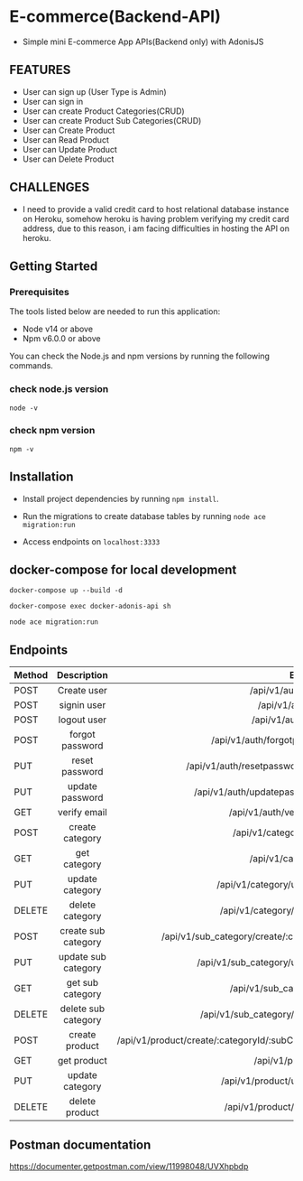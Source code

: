 # E-commerce(Backend-API)
- Simple mini E-commerce App APIs(Backend only) with AdonisJS

## FEATURES

- User can sign up (User Type is Admin)
- User can sign in
- User can create Product Categories(CRUD)
- User can create Product Sub Categories(CRUD)
- User can Create Product
- User can Read Product
- User can Update Product
- User can Delete Product

## CHALLENGES
- I need to provide a valid credit card to host relational database instance on Heroku, somehow heroku is having problem verifying my credit card address, due to this reason, i am facing difficulties in hosting the API on heroku.

## Getting Started
### Prerequisites
The tools listed below are needed to run this application:
* Node v14 or above
* Npm v6.0.0 or above

You can check the Node.js and npm versions by running the following commands.

### check node.js version
`node -v`

### check npm version
`npm -v`

## Installation

* Install project dependencies by running `npm install`.

* Run the migrations to create database tables by running `node ace migration:run`

* Access endpoints on `localhost:3333`

## docker-compose for local development

`docker-compose up --build -d`

`docker-compose exec docker-adonis-api sh`

`node ace migration:run`

## Endpoints

| Method      | Description    | Endpoints    | Role   | 
| :------------- | :----------: | -----------: | -----------: |
|  POST | Create user   | /api/v1/auth/signup    | *   |
| POST   | signin user | /api/v1/auth/login | * |
| POST   | logout user | /api/v1/auth/logout | * |
| POST   | forgot password | /api/v1/auth/forgotpassword | * |
| PUT   | reset password | /api/v1/auth/resetpassword/:token | * |
| PUT   | update password | /api/v1/auth/updatepassword/:id | * |
| GET   | verify email | /api/v1/auth/verify/email | * |
| POST   | create category | /api/v1/category/create | admin |
| GET   | get category | /api/v1/category/:id | * |
| PUT  | update category | /api/v1/category/update/:id | admin |
| DELETE | delete category | /api/v1/category/delete/:id | admin |
| POST | create sub category | /api/v1/sub_category/create/:categoryId | admin |
| PUT | update sub category | /api/v1/sub_category/update/:id | admin |
| GET   | get sub category | /api/v1/sub_category/:id | * |
| DELETE | delete sub category | /api/v1/sub_category/delete/:id | admin |
| POST   | create product | /api/v1/product/create/:categoryId/:subCategoryId | admin |
| GET   | get product | /api/v1/product/:id | * |
| PUT  | update category | /api/v1/product/update/:id | admin |
| DELETE | delete product | /api/v1/product/delete/:id | admin |

## Postman documentation

https://documenter.getpostman.com/view/11998048/UVXhpbdp
